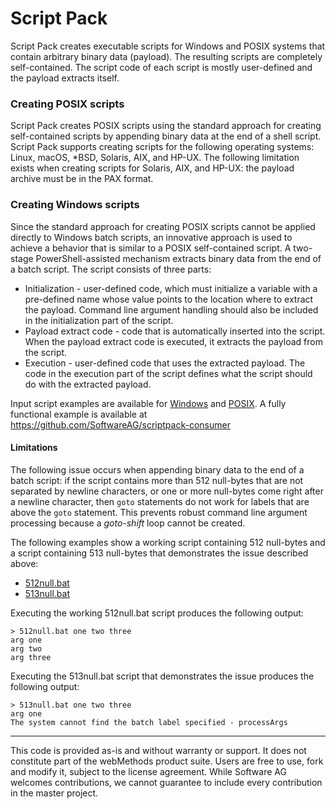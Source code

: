 # Script Pack

Script Pack creates executable scripts for Windows and POSIX systems that contain arbitrary binary data (payload). The resulting scripts are completely self-contained. The script code of each script is mostly user-defined and the payload extracts itself.

### Creating POSIX scripts
Script Pack creates POSIX scripts using the standard approach for creating self-contained scripts by appending binary data at the end of a shell script. Script Pack supports creating scripts for the following operating systems: Linux, macOS, *BSD, Solaris, AIX, and HP-UX. The following limitation exists when creating scripts for Solaris, AIX, and HP-UX: the payload archive must be in the PAX format.

### Creating Windows scripts
Since the standard approach for creating POSIX scripts cannot be applied directly to Windows batch scripts, an innovative approach is used to achieve a behavior that is similar to a POSIX self-contained script. A two-stage PowerShell-assisted mechanism extracts binary data from the end of a batch script. The script consists of three parts:
- Initialization - user-defined code, which must initialize a variable with a pre-defined name whose value points to the location where to extract the payload. Command line argument handling should also be included in the initialization part of the script.
- Payload extract code - code that is automatically inserted into the script. When the payload extract code is executed, it extracts the payload from the script.
- Execution - user-defined code that uses the extracted payload. The code in the execution part of the script defines what the script should do with the extracted payload.

Input script examples are available for [Windows](modules/scriptpack/src/main/resources/example-input-script.bat) and [POSIX](modules/scriptpack/src/main/resources/example-input-script.sh).
A fully functional example is available at <https://github.com/SoftwareAG/scriptpack-consumer>

#### Limitations
The following issue occurs when appending binary data to the end of a batch script: if the script contains more than 512 null-bytes that are not separated by newline characters, or one or more null-bytes come right after a newline character, then `goto` statements do not work for labels that are above the `goto` statement. This prevents robust command line argument processing because a *goto-shift* loop cannot be created.

The following examples show a working script containing 512 null-bytes and a script containing 513 null-bytes that demonstrates the issue described above:
- [512null.bat](modules/scriptpack/src/main/resources/512null.bat)
- [513null.bat](modules/scriptpack/src/main/resources/513null.bat)

Executing the working 512null.bat script produces the following output:
```
> 512null.bat one two three
arg one
arg two
arg three
```
Executing the 513null.bat script that demonstrates the issue produces the following output:
```
> 513null.bat one two three
arg one
The system cannot find the batch label specified - processArgs
```

***

This code is provided as-is and without warranty or support. It does not constitute part of the webMethods product suite. Users are free to use, fork and modify it, subject to the license agreement. While Software AG welcomes contributions, we cannot guarantee to include every contribution in the master project.
